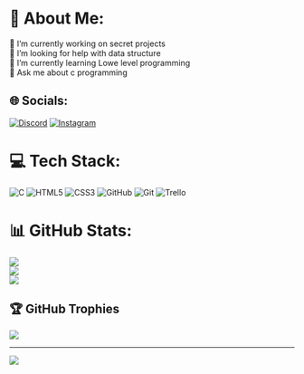 # 💫 About Me:
🔭 I’m currently working on secret projects<br>🤝 I’m looking for help with data structure<br>🌱 I’m currently learning Lowe level programming<br>💬 Ask me about c programming


## 🌐 Socials:
[![Discord](https://img.shields.io/badge/Discord-%237289DA.svg?logo=discord&logoColor=white)](https://discord.gg/https://www.discord.com/mohammed7801) [![Instagram](https://img.shields.io/badge/Instagram-%23E4405F.svg?logo=Instagram&logoColor=white)](https://instagram.com/https://www.instagram.com/__simo444/) 

# 💻 Tech Stack:
![C](https://img.shields.io/badge/c-%2300599C.svg?style=for-the-badge&logo=c&logoColor=white) ![HTML5](https://img.shields.io/badge/html5-%23E34F26.svg?style=for-the-badge&logo=html5&logoColor=white) ![CSS3](https://img.shields.io/badge/css3-%231572B6.svg?style=for-the-badge&logo=css3&logoColor=white) ![GitHub](https://img.shields.io/badge/github-%23121011.svg?style=for-the-badge&logo=github&logoColor=white) ![Git](https://img.shields.io/badge/git-%23F05033.svg?style=for-the-badge&logo=git&logoColor=white) ![Trello](https://img.shields.io/badge/Trello-%23026AA7.svg?style=for-the-badge&logo=Trello&logoColor=white)
# 📊 GitHub Stats:
![](https://github-readme-stats.vercel.app/api?username=M0h1mm9d&theme=one_dark_pro&hide_border=false&include_all_commits=false&count_private=true)<br/>
![](https://github-readme-streak-stats.herokuapp.com/?user=M0h1mm9d&theme=one_dark_pro&hide_border=false)<br/>
![](https://github-readme-stats.vercel.app/api/top-langs/?username=M0h1mm9d&theme=one_dark_pro&hide_border=false&include_all_commits=false&count_private=true&layout=compact)

## 🏆 GitHub Trophies
![](https://github-profile-trophy.vercel.app/?username=M0h1mm9d&theme=radical&no-frame=true&no-bg=false&margin-w=4)

---
[![](https://visitcount.itsvg.in/api?id=M0h1mm9d&icon=0&color=0)](https://visitcount.itsvg.in)
<!-- Proudly created with GPRM ( https://gprm.itsvg.in ) -->
